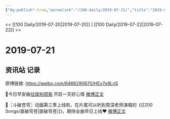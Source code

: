 ```yaml
---
{"dg-publish":true,"permalink":"/100-daily/2019-07-21/","title":"2019-07-21"}
---
```



<< [[100 Daily/2019-07-20\|2019-07-20]] | [[100 Daily/2019-07-22\|2019-07-22]] >>

# 2019-07-21

## 资讯站 记录

原博链接: https://weibo.com/6466290670/HEy7o9LnS

🌿今日早安曲[](https://s.weibo.com/weibo?q=%23%E5%9E%83%E5%9C%BE%E5%88%AB%E7%83%A6%E6%88%91%5B%E9%9F%B3%E4%B9%90%5D%23)[垃圾别烦我](https://weibo.com/p/10151501_63287549?from=1FFFF96039&weiboauthoruid=6466290670) 开启一天好心情
[微博正文](https://weibo.com/6466290670/HErRMpy1I)

🌿〖斗破苍穹〗动画第三季上线啦，在片尾可以听到周深老师演唱的《[[200 Songs/直破穹苍\|直破穹苍]]》，期待全曲早日上线❤️
[微博正文](https://weibo.com/6466290670/HEsWluZEu)

